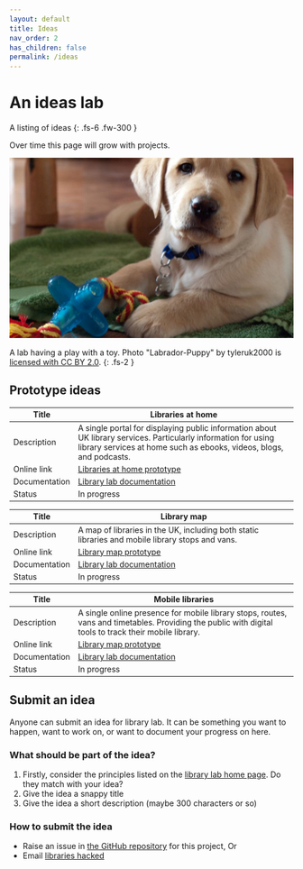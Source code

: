 ```yaml
---
layout: default
title: Ideas
nav_order: 2
has_children: false
permalink: /ideas
---
```


# An ideas lab

A listing of ideas
{: .fs-6 .fw-300 }

Over time this page will grow with projects.

![A photo of a labrador puppy](https://raw.githubusercontent.com/LibrariesHacked/librarylab/master/assets/images/ideas-lab.jpg)

A lab having a play with a toy. Photo "Labrador-Puppy" by tyleruk2000 is [licensed with CC BY 2.0](https://creativecommons.org/licenses/by/2.0/).
{: .fs-2 }

## Prototype ideas

| Title | Libraries at home |
|-|-|
| Description | A single portal for displaying public information about UK library services. Particularly information for using library services at home such as ebooks, videos, blogs, and podcasts. |
| Online link | [Libraries at home prototype](https://www.librariesathome.co.uk/) |
| Documentation | [Library lab documentation](/libraries-at-home) |
| Status | In progress |

| Title | Library map |
|-|-|
| Description | A map of libraries in the UK, including both static libraries and mobile library stops and vans. |
| Online link | [Library map prototype](https://www.librarymap.co.uk/) |
| Documentation | [Library lab documentation](/library-map) |
| Status | In progress |

| Title | Mobile libraries |
|-|-|
| Description | A single online presence for mobile library stops, routes, vans and timetables. Providing the public with digital tools to track their mobile library. |
| Online link | [Library map prototype](https://www.mobilelibraries.org/) |
| Documentation | [Library lab documentation](/mobile-libraries) |
| Status | In progress |

## Submit an idea

Anyone can submit an idea for library lab. It can be something you want to happen, want to work on, or want to document your progress on here.

### What should be part of the idea?

1. Firstly, consider the principles listed on the [library lab home page](/). Do they match with your idea?
2. Give the idea a snappy title
3. Give the idea a short description (maybe 300 characters or so)

### How to submit the idea

* Raise an issue in [the GitHub repository]() for this project, Or
* Email [libraries hacked](mailto:info@librarieshacked.org)
